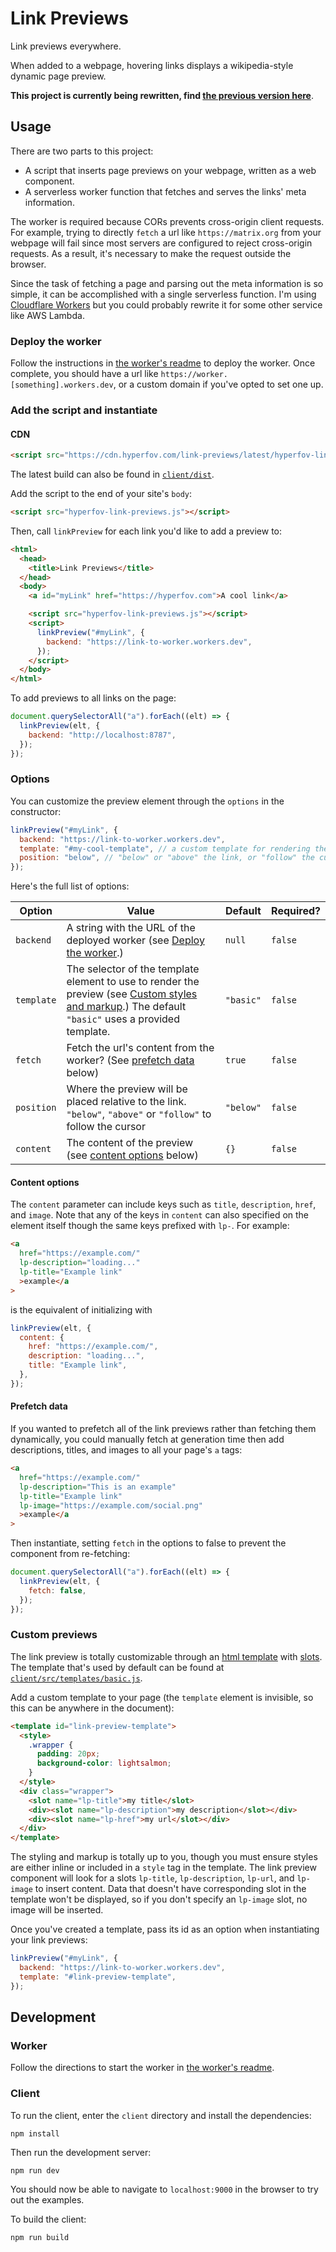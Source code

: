 # Link Previews

Link previews everywhere.

When added to a webpage, hovering links displays a wikipedia-style dynamic page preview.

**This project is currently being rewritten, find [the previous version here](https://github.com/cbroms/link-previews/tree/v0.1.0)**.

## Usage

There are two parts to this project:

- A script that inserts page previews on your webpage, written as a web component.
- A serverless worker function that fetches and serves the links' meta information.

The worker is required because CORs prevents cross-origin client requests. For example, trying to directly `fetch` a url like `https://matrix.org` from your webpage will fail since most servers are configured to reject cross-origin requests. As a result, it's necessary to make the request outside the browser.

Since the task of fetching a page and parsing out the meta information is so simple, it can be accomplished with a single serverless function. I'm using [Cloudflare Workers](https://workers.cloudflare.com/) but you could probably rewrite it for some other service like AWS Lambda.

### Deploy the worker

Follow the instructions in [the worker's readme](worker/README.md) to deploy the worker. Once complete, you should have a url like `https://worker.[something].workers.dev`, or a custom domain if you've opted to set one up.

### Add the script and instantiate

#### CDN

```html
<script src="https://cdn.hyperfov.com/link-previews/latest/hyperfov-link-previews.js"></script>
```

The latest build can also be found in [`client/dist`](/client/dist/).

Add the script to the end of your site's `body`:

```html
<script src="hyperfov-link-previews.js"></script>
```

Then, call `linkPreview` for each link you'd like to add a preview to:

```html
<html>
  <head>
    <title>Link Previews</title>
  </head>
  <body>
    <a id="myLink" href="https://hyperfov.com">A cool link</a>

    <script src="hyperfov-link-previews.js"></script>
    <script>
      linkPreview("#myLink", {
        backend: "https://link-to-worker.workers.dev",
      });
    </script>
  </body>
</html>
```

To add previews to all links on the page:

```js
document.querySelectorAll("a").forEach((elt) => {
  linkPreview(elt, {
    backend: "http://localhost:8787",
  });
});
```

### Options

You can customize the preview element through the `options` in the constructor:

```js
linkPreview("#myLink", {
  backend: "https://link-to-worker.workers.dev",
  template: "#my-cool-template", // a custom template for rendering the preview
  position: "below", // "below" or "above" the link, or "follow" the cursor
});
```

Here's the full list of options:

| Option     | Value                                                                                                                                                                 | Default   | Required? |
| ---------- | --------------------------------------------------------------------------------------------------------------------------------------------------------------------- | --------- | --------- |
| `backend`  | A string with the URL of the deployed worker (see [Deploy the worker](#deploy-the-worker).)                                                                           | `null`    | `false`   |
| `template` | The selector of the template element to use to render the preview (see [Custom styles and markup](#custom-previews).) The default `"basic"` uses a provided template. | `"basic"` | `false`   |
| `fetch`    | Fetch the url's content from the worker? (See [prefetch data](#prefetch-data) below)                                                                                  | `true`    | `false`   |
| `position` | Where the preview will be placed relative to the link. `"below"`, `"above"` or `"follow"` to follow the cursor                                                        | `"below"` | `false`   |
| `content`  | The content of the preview (see [content options](#content-options) below)                                                                                            | `{}`      | `false`   |

#### Content options

The `content` parameter can include keys such as `title`, `description`, `href`, and `image`. Note that any of the keys in `content` can also specified on the element itself though the same keys prefixed with `lp-`. For example:

```html
<a
  href="https://example.com/"
  lp-description="loading..."
  lp-title="Example link"
  >example</a
>
```

is the equivalent of initializing with

```js
linkPreview(elt, {
  content: {
    href: "https://example.com/",
    description: "loading...",
    title: "Example link",
  },
});
```

#### Prefetch data

If you wanted to prefetch all of the link previews rather than fetching them dynamically, you could manually fetch at generation time then add descriptions, titles, and images to all your page's `a` tags:

```html
<a
  href="https://example.com/"
  lp-description="This is an example"
  lp-title="Example link"
  lp-image="https://example.com/social.png"
  >example</a
>
```

Then instantiate, setting `fetch` in the options to false to prevent the component from re-fetching:

```js
document.querySelectorAll("a").forEach((elt) => {
  linkPreview(elt, {
    fetch: false,
  });
});
```

### Custom previews

The link preview is totally customizable through an [html template](https://developer.mozilla.org/en-US/docs/Web/HTML/Element/template) with [slots](https://developer.mozilla.org/en-US/docs/Web/HTML/Element/slot). The template that's used by default can be found at [`client/src/templates/basic.js`](/client/src/templates/basic.js).

Add a custom template to your page (the `template` element is invisible, so this can be anywhere in the document):

```html
<template id="link-preview-template">
  <style>
    .wrapper {
      padding: 20px;
      background-color: lightsalmon;
    }
  </style>
  <div class="wrapper">
    <slot name="lp-title">my title</slot>
    <div><slot name="lp-description">my description</slot></div>
    <div><slot name="lp-href">my url</slot></div>
  </div>
</template>
```

The styling and markup is totally up to you, though you must ensure styles are either inline or included in a `style` tag in the template. The link preview component will look for a slots `lp-title`, `lp-description`, `lp-url`, and `lp-image` to insert content. Data that doesn't have corresponding slot in the template won't be displayed, so if you don't specify an `lp-image` slot, no image will be inserted.

Once you've created a template, pass its id as an option when instantiating your link previews:

```js
linkPreview("#myLink", {
  backend: "https://link-to-worker.workers.dev",
  template: "#link-preview-template",
});
```

## Development

### Worker

Follow the directions to start the worker in [the worker's readme](worker/README.md).

### Client

To run the client, enter the `client` directory and install the dependencies:

```
npm install
```

Then run the development server:

```
npm run dev
```

You should now be able to navigate to `localhost:9000` in the browser to try out the examples.

To build the client:

```
npm run build
```
